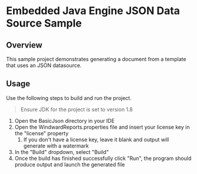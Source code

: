 # Embedded Java Engine JSON Data Source Sample

## Overview
This sample project demonstrates generating a document from a template that uses an JSON datasource.

## Usage
Use the following steps to build and run the project.

> Ensure JDK for the project is set to version 1.8

1. Open the BasicJson directory in your IDE
3. Open the WindwardReports.properties file and insert your license key in the "license" property
    1. If you don't have a license key, leave it blank and output will generate with a watermark
4. In the "Build" dropdown, select "Build"
5. Once the build has finished successfully click "Run", the program should produce output and launch the generated file